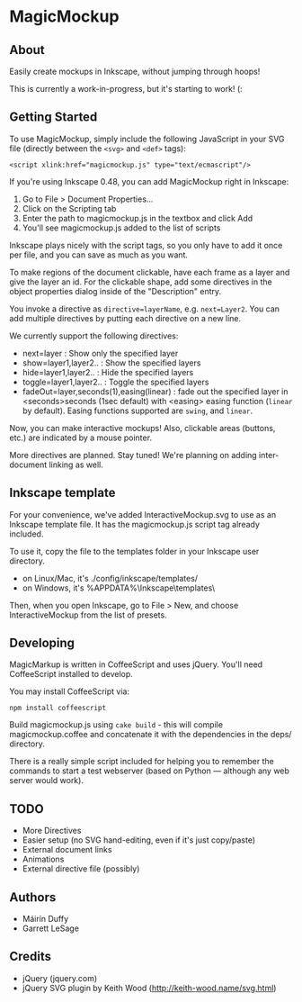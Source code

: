 # MagicMockup

## About

Easily create mockups in Inkscape, without jumping through hoops!

This is currently a work-in-progress, but it's starting to work! (:


## Getting Started

To use MagicMockup, simply include the following JavaScript in 
your SVG file (directly between the `<svg>` and `<def>` tags):

    <script xlink:href="magicmockup.js" type="text/ecmascript"/>

If you're using Inkscape 0.48, you can add MagicMockup right in
Inkscape:
 1. Go to File > Document Properties...
 1. Click on the Scripting tab
 1. Enter the path to magicmockup.js in the textbox and click Add
 1. You'll see magicmockup.js added to the list of scripts

Inkscape plays nicely with the script tags, so you only have to
add it once per file, and you can save as much as you want.

To make regions of the document clickable, have each frame as a
layer and give the layer an id. For the clickable shape, add
some directives in the object properties dialog inside of the
"Description" entry.

You invoke a directive as `directive=layerName`, e.g. `next=Layer2`.
You can add multiple directives by putting each directive on a new line.

We currently support the following directives:

* next=layer : Show only the specified layer
* show=layer1,layer2.. : Show the specified layers
* hide=layer1,layer2.. : Hide the specified layers
* toggle=layer1,layer2.. : Toggle the specified layers
* fadeOut=layer,seconds(1),easing(linear) : fade out the specified layer in &lt;seconds&gt;seconds (1sec default) with &lt;easing&gt; easing function (`linear` by default). Easing functions supported are `swing`, and `linear`.

Now, you can make interactive mockups! Also,
clickable areas (buttons, etc.) are indicated by a mouse pointer.

More directives are planned. Stay tuned! We're planning
on adding inter-document linking as well.

## Inkscape template
For your convenience, we've added InteractiveMockup.svg to use as an Inkscape template file. It has the magicmockup.js script tag already included.

To use it, copy the file to the templates folder in your Inkscape user directory.
* on Linux/Mac, it's ./config/inkscape/templates/
* on Windows, it's %APPDATA%\\Inkscape\templates\

Then, when you open Inkscape, go to File > New, and choose InteractiveMockup from the list of presets.

## Developing

MagicMarkup is written in CoffeeScript and uses jQuery. You'll
need CoffeeScript installed to develop.

You may install CoffeeScript via:

    npm install coffeescript
  
Build magicmockup.js using `cake build` - this will compile magicmockup.coffee and concatenate it with the dependencies in the deps/ directory.

There is a really simple script included for helping you to
remember the commands to start a test webserver (based on Python —
although any web server would work).


## TODO

* More Directives
* Easier setup (no SVG hand-editing, even if it's just copy/paste)
* External document links
* Animations
* External directive file (possibly)


## Authors
* Máirín Duffy
* Garrett LeSage

## Credits
* jQuery (jquery.com)
* jQuery SVG plugin by Keith Wood (http://keith-wood.name/svg.html)
